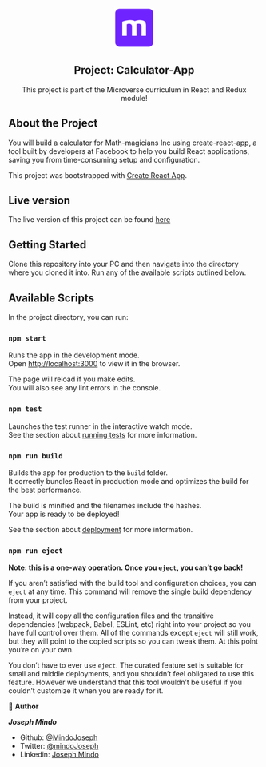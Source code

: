 <br />
<p align="center">
  <a href="https://www.microverse.org/">
    <img src="/public/microverse.png" alt="Logo" width="80" height="80">
  </a>

  <h2 align="center">Project: Calculator-App </h2>

  <p align="center">
    This project is part of the Microverse curriculum in React and Redux module!
</p>


## About the Project
You will build a calculator for Math-magicians Inc using create-react-app, a tool built by developers at Facebook to help you build React applications, saving you from time-consuming setup and configuration.

This project was bootstrapped with [Create React App](https://github.com/facebook/create-react-app).

## Live version
The live version of this project can be found [here](https://immense-refuge-69310.herokuapp.com/)

## Getting Started 
Clone this repository into your PC and then navigate into the directory where you cloned it into.
Run any of the available scripts outlined below.

## Available Scripts

In the project directory, you can run:

### `npm start`

Runs the app in the development mode.\
Open [http://localhost:3000](http://localhost:3000) to view it in the browser.

The page will reload if you make edits.\
You will also see any lint errors in the console.

### `npm test`

Launches the test runner in the interactive watch mode.\
See the section about [running tests](https://facebook.github.io/create-react-app/docs/running-tests) for more information.

### `npm run build`

Builds the app for production to the `build` folder.\
It correctly bundles React in production mode and optimizes the build for the best performance.

The build is minified and the filenames include the hashes.\
Your app is ready to be deployed!

See the section about [deployment](https://facebook.github.io/create-react-app/docs/deployment) for more information.

### `npm run eject`

**Note: this is a one-way operation. Once you `eject`, you can’t go back!**

If you aren’t satisfied with the build tool and configuration choices, you can `eject` at any time. This command will remove the single build dependency from your project.

Instead, it will copy all the configuration files and the transitive dependencies (webpack, Babel, ESLint, etc) right into your project so you have full control over them. All of the commands except `eject` will still work, but they will point to the copied scripts so you can tweak them. At this point you’re on your own.

You don’t have to ever use `eject`. The curated feature set is suitable for small and middle deployments, and you shouldn’t feel obligated to use this feature. However we understand that this tool wouldn’t be useful if you couldn’t customize it when you are ready for it.

👤 **Author**

***Joseph Mindo***
- Github: [@MindoJoseph](https://github.com/Mindo-Joseph)
- Twitter: [@mindoJoseph](https://twitter.com/mindoJoseph)
- Linkedin: [Joseph Mindo](https://www.linkedin.com/in/josephmindo/)
